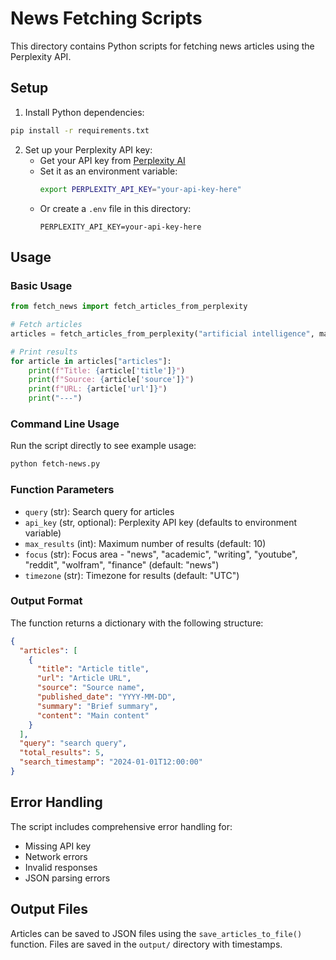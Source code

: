 # News Fetching Scripts

This directory contains Python scripts for fetching news articles using the Perplexity API.

## Setup

1. Install Python dependencies:
```bash
pip install -r requirements.txt
```

2. Set up your Perplexity API key:
   - Get your API key from [Perplexity AI](https://www.perplexity.ai/settings/api)
   - Set it as an environment variable:
     ```bash
     export PERPLEXITY_API_KEY="your-api-key-here"
     ```
   - Or create a `.env` file in this directory:
     ```
     PERPLEXITY_API_KEY=your-api-key-here
     ```

## Usage

### Basic Usage

```python
from fetch_news import fetch_articles_from_perplexity

# Fetch articles
articles = fetch_articles_from_perplexity("artificial intelligence", max_results=5)

# Print results
for article in articles["articles"]:
    print(f"Title: {article['title']}")
    print(f"Source: {article['source']}")
    print(f"URL: {article['url']}")
    print("---")
```

### Command Line Usage

Run the script directly to see example usage:

```bash
python fetch-news.py
```

### Function Parameters

- `query` (str): Search query for articles
- `api_key` (str, optional): Perplexity API key (defaults to environment variable)
- `max_results` (int): Maximum number of results (default: 10)
- `focus` (str): Focus area - "news", "academic", "writing", "youtube", "reddit", "wolfram", "finance" (default: "news")
- `timezone` (str): Timezone for results (default: "UTC")

### Output Format

The function returns a dictionary with the following structure:

```json
{
  "articles": [
    {
      "title": "Article title",
      "url": "Article URL", 
      "source": "Source name",
      "published_date": "YYYY-MM-DD",
      "summary": "Brief summary",
      "content": "Main content"
    }
  ],
  "query": "search query",
  "total_results": 5,
  "search_timestamp": "2024-01-01T12:00:00"
}
```

## Error Handling

The script includes comprehensive error handling for:
- Missing API key
- Network errors
- Invalid responses
- JSON parsing errors

## Output Files

Articles can be saved to JSON files using the `save_articles_to_file()` function. Files are saved in the `output/` directory with timestamps. 